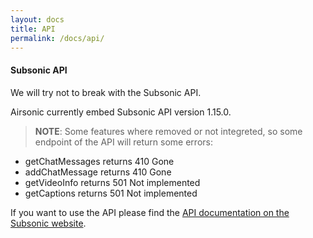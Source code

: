 ```yaml
---
layout: docs
title: API
permalink: /docs/api/
---
```

#### Subsonic API

We will try not to break with the Subsonic API.

Airsonic currently embed Subsonic API version 1.15.0.

> **NOTE**: Some features where removed or not integreted, so some endpoint of the API will return some errors:
- getChatMessages returns 410 Gone
- addChatMessage returns 410 Gone
- getVideoInfo returns 501 Not implemented
- getCaptions returns 501 Not implemented

If you want to use the API please find the [API documentation on the Subsonic website](http://www.subsonic.org/pages/api.jsp).
